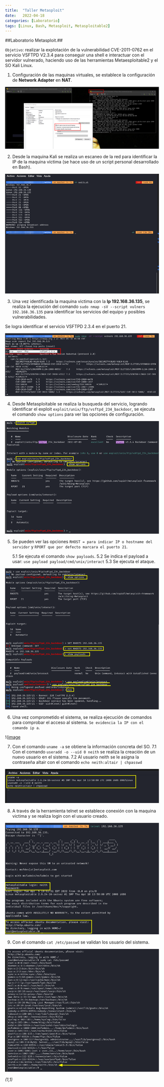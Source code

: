 ```yaml
---
title:  "Taller Metasploit"
date:   2022-04-18
categories: [Laboratorio]
tags: [Linux, Bash, Metasploit, Metasploitable2]
---
```

##Laboratorio Metasploit.##

`Objetivo`: realizar la explotación de la vulnerabilidad CVE-2011-0762 en el servicio VSFTPD V2.3.4 para conseguir una shell e interactuar con el servidor vulnerado, haciendo uso de las herramientas Metaesploitable2 y el SO Kali Linux. 

1. Configuración de las maquinas virtuales, se establece la configuración de **Network Adapter** en **NAT**.

<!-- IMAGEN -->
![image](/genes/meta/1.png)

2. Desde la maquina Kali se realiza un escaneo de la red para identificar la IP de la maquina víctima (se hace uso de un script personal desarrollado en Bash). 

<!-- IMAGEN -->
![image](/genes/meta/reconocimientoRed.png)

3. Una vez identificada la maquina victima con la **Ip 192.168.36.135**, se realiza la ejecución del comando `sudo nmap -sV --script vulners 192.168.36.135` para identificar los servicios del equipo y posibles vulnerabilidades. 

Se logra identificar el servicio VSFTPD 2.3.4  en el puerto 21. 

![image](/genes/meta/3.png)

4. Desde Metasploitable se realiza la busqueda del servicio, logrando identificar el exploit `exploit/unix/ftp/vsftpd_234_backdoor`, se ejecuta el comando `show options` para ver las opciones de configuración. 

![image](/genes/meta/4.png)

5. Se pueden ver las opciones `RHOST = para indicar IP o hostname del servidor` y `RPORT que por defecto marcara el puerto 21`.

   5.1 Se ejecuta el comando `show payloads`. 
   5.2 Se indica el payload a usar: `use payload payload/cmd/unix/interact`
   5.3 Se ejecuta el ataque. 

![image](/genes/meta/5.png)

6. Una vez comprometido el sistema, se realiza ejecución de comandos para comprobar el acceso al sistema. `Se evidencia la IP con el comando ip a`. 

!{[image](/genes/meta/6.png)

7. Con el comando `uname -a` se obtiene la información concreta del SO. 
    7.1 Con el comando `useradd -o --uid 0 neith` se realiza la creación de un nuevo usuario en el sistema. 
    7.2 Al usuario neith se le asigna la contraseña altair con el comando `echo neith:altair | chpasswd`

![image](/genes/meta/7.png)

8. A través de la herramienta telnet se establece conexión con la maquina victima y se realiza login con el usuario creado. 

![image](/genes/meta/8.png)

9. Con el comando `cat /etc/passwd` se validan los usuario del sistema. 

![image](/genes/meta/9.png)

<!-- BLOQUE DE CODIGO
``` bash
``` -->
*(1,1)*
